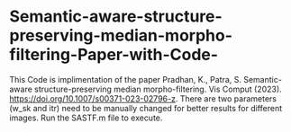 # Semantic-aware-structure-preserving-median-morpho-filtering-Paper-with-Code-
This Code is implimentation of the paper   Pradhan, K., Patra, S. Semantic-aware structure-preserving median morpho-filtering. Vis Comput (2023). https://doi.org/10.1007/s00371-023-02796-z.  There are two parameters (w_sk and itr) need to be manually changed for better results for different images.   Run the SASTF.m file to execute.
